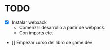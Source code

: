 # TODO 
- [x] Instalar webpack 
    - Comenzar desarrollo a partir de webpack.
    - Con imports etc.
- [] Empezar curso del libro de game dev
